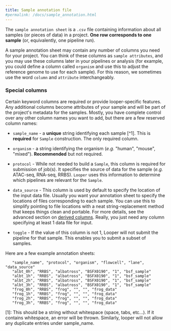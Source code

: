 ```yaml
---
title: Sample annotation file
#permalink: /docs/sample_annotation.html
---
```


The ``sample annotation sheet`` is a `.csv` file containing information about all samples (or pieces of data) in a project. **One row corresponds to one sample** (or, equivalently, one pipeline run).

A sample annotation sheet may contain any number of columns you need for your project. You can think of these columns as `sample attributes`, and you may use these columns later in your pipelines or analysis (for example, you could define a column called ``organism`` and use this to adjust the reference genome to use for each sample). For this reason, we sometimes use the word `column` and `attribute` interchangeably. 

### Special columns

Certain keyword columns are required or provide looper-specific features. Any additional columns become attributes of your sample and will be part of the project's metadata for the samples. Mostly, you have complete control over any other column names you want to add, but there are a few reserved column names:

- ``sample_name`` - a **unique** string identifying each sample [^1]. This is **required** for ``Sample`` construction.  The only required column.

- ``organism`` - a string identifying the organism (*e.g.* "human", "mouse", "mixed"). **Recommended** but not required.

- ``protocol`` - While not needed to build a ``Sample``, this column is required for submission of job(s). It specifies the source of data for the sample (*e.g.* ATAC-seq, RNA-seq, RRBS). ``Looper`` uses this information to determine which pipelines are relevant for the ``Sample``.

- ``data_source`` - This column is used by default to specify the location of the input data file. Usually you want your annotation sheet to specify the locations of files corresponding to each sample. You can use this to simplify pointing to file locations with a neat string-replacement method that keeps things clean and portable. For more details, see the advanced section on [derived columns](/docs/derived_columns). Really, you just need any column specifying at least 1 data file for input.

- ``toggle`` - If the value of this column is not 1, Looper will not submit the pipeline for that sample. This enables you to submit a subset of samples.


Here are a few example annotation sheets:


```
   "sample_name", "protocol", "organism", "flowcell", "lane",  "data_source"
   "albt_0h", "RRBS", "albatross", "BSFX0190", "1", "bsf_sample"
   "albt_1h", "RRBS", "albatross", "BSFX0190", "1", "bsf_sample"
   "albt_2h", "RRBS", "albatross", "BSFX0190", "1", "bsf_sample"
   "albt_3h", "RRBS", "albatross", "BSFX0190", "1", "bsf_sample"
   "frog_0h", "RRBS", "frog", "", "", "frog_data"
   "frog_1h", "RRBS", "frog", "", "", "frog_data"
   "frog_2h", "RRBS", "frog", "", "", "frog_data"
   "frog_3h", "RRBS", "frog", "", "", "frog_data"
```

[1]:
This should be a string without whitespace (space, tabs, etc...). If it contains whitespace, an error will be thrown. Similarly, looper will not allow any duplicate entries under sample_name.
